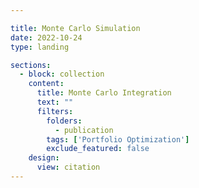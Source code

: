 ```yaml
---

title: Monte Carlo Simulation
date: 2022-10-24
type: landing

sections:
  - block: collection
    content:
      title: Monte Carlo Integration
      text: ""
      filters:
        folders:
          - publication
        tags: ['Portfolio Optimization']
        exclude_featured: false
    design:
      view: citation
---
```

